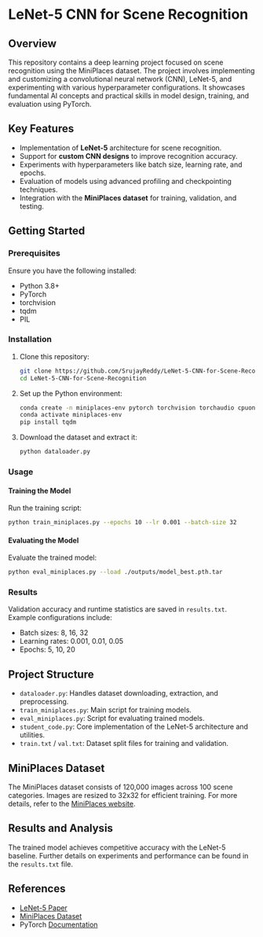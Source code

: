 
# LeNet-5 CNN for Scene Recognition

## Overview

This repository contains a deep learning project focused on scene recognition using the MiniPlaces dataset. The project involves implementing and customizing a convolutional neural network (CNN), LeNet-5, and experimenting with various hyperparameter configurations. It showcases fundamental AI concepts and practical skills in model design, training, and evaluation using PyTorch.

## Key Features
- Implementation of **LeNet-5** architecture for scene recognition.
- Support for **custom CNN designs** to improve recognition accuracy.
- Experiments with hyperparameters like batch size, learning rate, and epochs.
- Evaluation of models using advanced profiling and checkpointing techniques.
- Integration with the **MiniPlaces dataset** for training, validation, and testing.

## Getting Started

### Prerequisites
Ensure you have the following installed:
- Python 3.8+
- PyTorch
- torchvision
- tqdm
- PIL

### Installation
1. Clone this repository:
   ```bash
   git clone https://github.com/SrujayReddy/LeNet-5-CNN-for-Scene-Recognition.git
   cd LeNet-5-CNN-for-Scene-Recognition


2.  Set up the Python environment:
    
    ```bash
    conda create -n miniplaces-env pytorch torchvision torchaudio cpuonly -c pytorch
    conda activate miniplaces-env
    pip install tqdm
    
    ```
    
3.  Download the dataset and extract it:
    
    ```bash
    python dataloader.py
    
    ```
    

### Usage

#### Training the Model

Run the training script:

```bash
python train_miniplaces.py --epochs 10 --lr 0.001 --batch-size 32

```

#### Evaluating the Model

Evaluate the trained model:

```bash
python eval_miniplaces.py --load ./outputs/model_best.pth.tar

```

### Results

Validation accuracy and runtime statistics are saved in `results.txt`. Example configurations include:

-   Batch sizes: 8, 16, 32
-   Learning rates: 0.001, 0.01, 0.05
-   Epochs: 5, 10, 20

## Project Structure

-   `dataloader.py`: Handles dataset downloading, extraction, and preprocessing.
-   `train_miniplaces.py`: Main script for training models.
-   `eval_miniplaces.py`: Script for evaluating trained models.
-   `student_code.py`: Core implementation of the LeNet-5 architecture and utilities.
-   `train.txt` / `val.txt`: Dataset split files for training and validation.

## MiniPlaces Dataset

The MiniPlaces dataset consists of 120,000 images across 100 scene categories. Images are resized to 32x32 for efficient training. For more details, refer to the [MiniPlaces website](http://miniplaces.csail.mit.edu/).

## Results and Analysis

The trained model achieves competitive accuracy with the LeNet-5 baseline. Further details on experiments and performance can be found in the `results.txt` file.

## References

-   [LeNet-5 Paper](http://yann.lecun.com/exdb/lenet)
-   [MiniPlaces Dataset](http://miniplaces.csail.mit.edu/)
-   PyTorch [Documentation](https://pytorch.org/docs)

